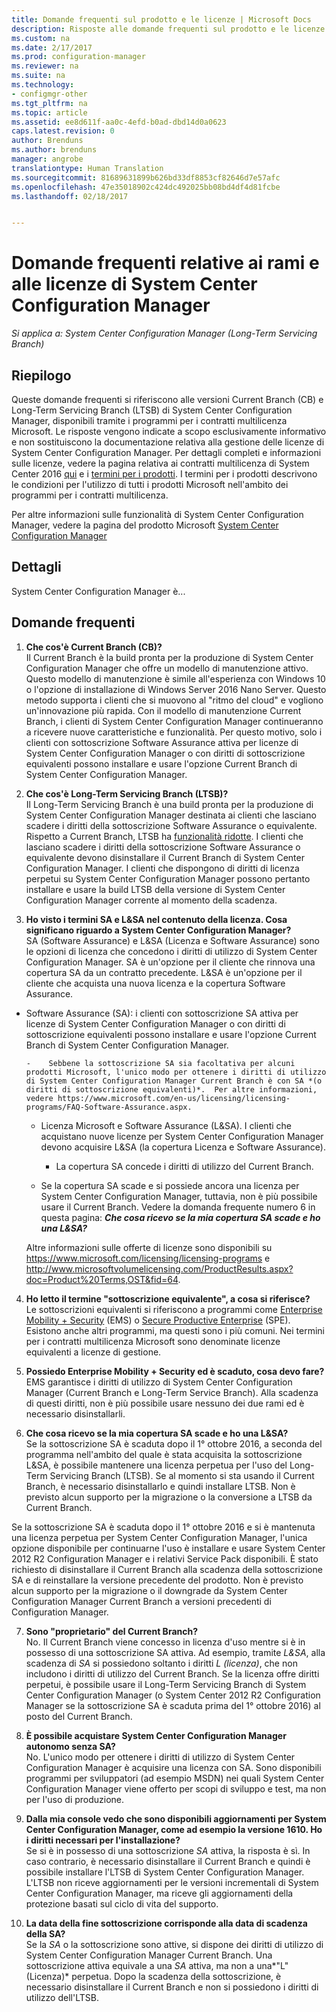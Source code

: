 ```yaml
---
title: Domande frequenti sul prodotto e le licenze | Microsoft Docs
description: Risposte alle domande frequenti sul prodotto e le licenze per System Center Configuration Manager.
ms.custom: na
ms.date: 2/17/2017
ms.prod: configuration-manager
ms.reviewer: na
ms.suite: na
ms.technology:
- configmgr-other
ms.tgt_pltfrm: na
ms.topic: article
ms.assetid: ee8d611f-aa0c-4efd-b0ad-dbd14d0a0623
caps.latest.revision: 0
author: Brenduns
ms.author: brenduns
manager: angrobe
translationtype: Human Translation
ms.sourcegitcommit: 81689631899b626bd33df8853cf82646d7e57afc
ms.openlocfilehash: 47e35018902c424dc492025bb08bd4df4d81fcbe
ms.lasthandoff: 02/18/2017


---
```

# <a name="frequently-asked-questions-for-system-center-configuration-manager-branches-and-licensing"></a>Domande frequenti relative ai rami e alle licenze di System Center Configuration Manager

 *Si applica a: System Center Configuration Manager (Long-Term Servicing Branch)*

## <a name="summary"></a>Riepilogo
Queste domande frequenti si riferiscono alle versioni Current Branch (CB) e Long-Term Servicing Branch (LTSB) di System Center Configuration Manager, disponibili tramite i programmi per i contratti multilicenza Microsoft. Le risposte vengono indicate a scopo esclusivamente informativo e non sostituiscono la documentazione relativa alla gestione delle licenze di System Center Configuration Manager. Per dettagli completi e informazioni sulle licenze, vedere la pagina relativa ai contratti multilicenza di System Center 2016 [qui](https://www.microsoft.com/licensing/product-licensing/system-center-2016.aspx) e i [termini per i prodotti](http://www.microsoft.com/licensing/about-licensing/product-licensing.aspx). I termini per i prodotti descrivono le condizioni per l'utilizzo di tutti i prodotti Microsoft nell'ambito dei programmi per i contratti multilicenza.

Per altre informazioni sulle funzionalità di System Center Configuration Manager, vedere la pagina del prodotto Microsoft [System Center Configuration Manager](https://www.microsoft.com/cloud-platform/system-center-configuration-manager)


## <a name="details"></a>Dettagli
System Center Configuration Manager è...

## <a name="faq"></a>Domande frequenti

1.    **Che cos'è Current Branch (CB)?**   
Il Current Branch è la build pronta per la produzione di System Center Configuration Manager che offre un modello di manutenzione attivo. Questo modello di manutenzione è simile all'esperienza con Windows 10 o l'opzione di installazione di Windows Server 2016 Nano Server. Questo metodo supporta i clienti che si muovono al "ritmo del cloud" e vogliono un'innovazione più rapida. Con il modello di manutenzione Current Branch, i clienti di System Center Configuration Manager continueranno a ricevere nuove caratteristiche e funzionalità. Per questo motivo, solo i clienti con sottoscrizione Software Assurance attiva per licenze di System Center Configuration Manager o con diritti di sottoscrizione equivalenti possono installare e usare l'opzione Current Branch di System Center Configuration Manager.

2.    **Che cos'è Long-Term Servicing Branch (LTSB)?**  
Il Long-Term Servicing Branch è una build pronta per la produzione di System Center Configuration Manager destinata ai clienti che lasciano scadere i diritti della sottoscrizione Software Assurance o equivalente. Rispetto a Current Branch, LTSB ha [funzionalità ridotte](/sccm/core/understand/introduction-to-the-ltsb#features-that-are-not-available-in-the-ltsb-of-configuration-manager). I clienti che lasciano scadere i diritti della sottoscrizione Software Assurance o equivalente devono disinstallare il Current Branch di System Center Configuration Manager. I clienti che dispongono di diritti di licenza perpetui su System Center Configuration Manager possono pertanto installare e usare la build LTSB della versione di System Center Configuration Manager corrente al momento della scadenza.

3.    **Ho visto i termini SA e L&SA nel contenuto della licenza. Cosa significano riguardo a System Center Configuration Manager?**    
SA (Software Assurance) e L&SA (Licenza e Software Assurance) sono le opzioni di licenza che concedono i diritti di utilizzo di System Center Configuration Manager. SA è un'opzione per il cliente che rinnova una copertura SA da un contratto precedente. L&SA è un'opzione per il cliente che acquista una nuova licenza e la copertura Software Assurance.
  - Software Assurance (SA): i clienti con sottoscrizione SA attiva per licenze di System Center Configuration Manager o con diritti di sottoscrizione equivalenti possono installare e usare l'opzione Current Branch di System Center Configuration Manager.    

        -    Sebbene la sottoscrizione SA sia facoltativa per alcuni prodotti Microsoft, l'unico modo per ottenere i diritti di utilizzo di System Center Configuration Manager Current Branch è con SA *(o diritti di sottoscrizione equivalenti)*.  Per altre informazioni, vedere https://www.microsoft.com/en-us/licensing/licensing-programs/FAQ-Software-Assurance.aspx.

      - Licenza Microsoft e Software Assurance (L&SA). I clienti che acquistano nuove licenze per System Center Configuration Manager devono acquisire L&SA (la copertura Licenza e Software Assurance).   

         - La copertura SA concede i diritti di utilizzo del Current Branch.

       - Se la copertura SA scade e si possiede ancora una licenza per System Center Configuration Manager, tuttavia, non è più possibile usare il Current Branch. Vedere la domanda frequente numero 6 in questa pagina: ***Che cosa ricevo se la mia copertura SA scade e ho una L&SA?***

       Altre informazioni sulle offerte di licenze sono disponibili su https://www.microsoft.com/licensing/licensing-programs e http://www.microsoftvolumelicensing.com/ProductResults.aspx?doc=Product%20Terms,OST&fid=64.

4.    **Ho letto il termine "sottoscrizione equivalente", a cosa si riferisce?**   
       Le sottoscrizioni equivalenti si riferiscono a programmi come [Enterprise Mobility + Security](http://www.microsoftvolumelicensing.com/ProductResults.aspx?doc=Product%20Terms,OST&fid=51) (EMS) o [Secure Productive Enterprise](https://www.microsoft.com/secure-productive-enterprise/default.aspx) (SPE). Esistono anche altri programmi, ma questi sono i più comuni. Nei termini per i contratti multilicenza Microsoft sono denominate licenze equivalenti a licenze di gestione.

5.    **Possiedo Enterprise Mobility + Security ed è scaduto, cosa devo fare?**  
       EMS garantisce i diritti di utilizzo di System Center Configuration Manager (Current Branch e Long-Term Service Branch). Alla scadenza di questi diritti, non è più possibile usare nessuno dei due rami ed è necessario disinstallarli.  

6.    **Che cosa ricevo se la mia copertura SA scade e ho una L&SA?**   
   Se la sottoscrizione SA è scaduta dopo il 1° ottobre 2016, a seconda del programma nell'ambito del quale è stata acquisita la sottoscrizione L&SA, è possibile mantenere una licenza perpetua per l'uso del Long-Term Servicing Branch (LTSB). Se al momento si sta usando il Current Branch, è necessario disinstallarlo e quindi installare LTSB. Non è previsto alcun supporto per la migrazione o la conversione a LTSB da Current Branch.

  Se la sottoscrizione SA è scaduta dopo il 1° ottobre 2016 e si è mantenuta una licenza perpetua per System Center Configuration Manager, l'unica opzione disponibile per continuarne l'uso è installare e usare System Center 2012 R2 Configuration Manager e i relativi Service Pack disponibili. È stato richiesto di disinstallare il Current Branch alla scadenza della sottoscrizione SA e di reinstallare la versione precedente del prodotto. Non è previsto alcun supporto per la migrazione o il downgrade da System Center Configuration Manager Current Branch a versioni precedenti di Configuration Manager.

7. **Sono "proprietario" del Current Branch?**   
  No. Il Current Branch viene concesso in licenza d'uso mentre si è in possesso di una sottoscrizione SA attiva. Ad esempio, tramite *L&SA*, alla scadenza di *SA* si possiedono soltanto i diritti *L (licenza)*, che non includono i diritti di utilizzo del Current Branch. Se la licenza offre diritti perpetui, è possibile usare il Long-Term Servicing Branch di System Center Configuration Manager (o System Center 2012 R2 Configuration Manager se la sottoscrizione SA è scaduta prima del 1° ottobre 2016) al posto del Current Branch.

8. **È possibile acquistare System Center Configuration Manager autonomo senza SA?**      
  No.  L'unico modo per ottenere i diritti di utilizzo di System Center Configuration Manager è acquisire una licenza con SA. Sono disponibili programmi per sviluppatori (ad esempio MSDN) nei quali System Center Configuration Manager viene offerto per scopi di sviluppo e test, ma non per l'uso di produzione.

9. **Dalla mia console vedo che sono disponibili aggiornamenti per System Center Configuration Manager, come ad esempio la versione 1610. Ho i diritti necessari per l'installazione?**   
  Se si è in possesso di una sottoscrizione *SA* attiva, la risposta è sì. In caso contrario, è necessario disinstallare il Current Branch e quindi è possibile installare l'LTSB di System Center Configuration Manager. L'LTSB non riceve aggiornamenti per le versioni incrementali di System Center Configuration Manager, ma riceve gli aggiornamenti della protezione basati sul ciclo di vita del supporto.

10.    **La data della fine sottoscrizione corrisponde alla data di scadenza della SA?**    
  Se la *SA* o la sottoscrizione sono attive, si dispone dei diritti di utilizzo di System Center Configuration Manager Current Branch. Una sottoscrizione attiva equivale a una *SA* attiva, ma non a una*"L" (Licenza)* perpetua. Dopo la scadenza della sottoscrizione, è necessario disinstallare il Current Branch e non si possiedono i diritti di utilizzo dell'LTSB.

